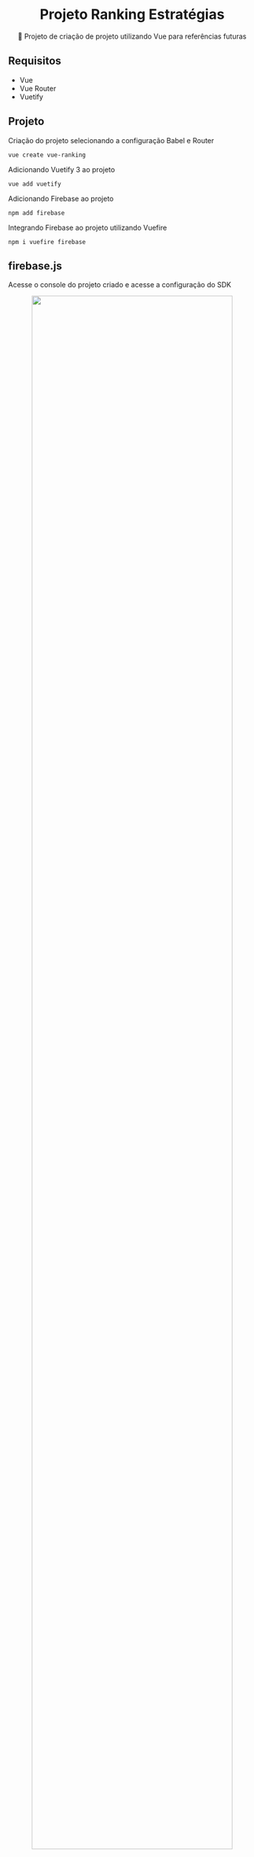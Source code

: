 <H1 align="center">Projeto Ranking Estratégias</H1>
<p align="center">🚀 Projeto de criação de projeto utilizando Vue para referências futuras</p>

## Requisitos
- Vue
- Vue Router
- Vuetify


## Projeto

Criação do projeto selecionando a configuração Babel e Router

```
vue create vue-ranking
```

Adicionando Vuetify 3 ao projeto

```
vue add vuetify
```

Adicionando Firebase ao projeto 

```
npm add firebase
```

Integrando Firebase ao projeto utilizando Vuefire

```
npm i vuefire firebase
```


## firebase.js

Acesse o console do projeto criado e acesse a configuração do SDK

<div align="center">
  <img src="https://github.com/lucasmargui/Vue_Projeto_Ranking_Estrategias/assets/157809964/f6b21387-deef-457b-9393-9b9d27873334" style="width:90%">
</div>
<br>

Crie o arquivo firebase.js e utilize as configurações geradas no projeto

<div align="center">
  <img src="https://github.com/lucasmargui/Vue_Projeto_Ranking_Estrategias/assets/157809964/6b0e010e-1b56-4fb8-9e34-68cd96ff1049" style="width:90%">
</div>

<br>



```
export default {
    datacollection,
    getDocs
  }
```

Código que exporta um objeto contendo duas propriedades (datacollection e getDocs) como o valor padrão do módulo atual.

- datacollection : uma instância de database para ser usada como referência
- geDocs: uma função que faz uma consulta por todos os documentos presentes na instância da database



<br>

## App

Componente raiz de nível superior que serve como o ponto de entrada principal para a aplicação Vue. Este arquivo contém a estrutura básica da aplicação Vue e é frequentemente usado para definir a estrutura geral da interface do usuário, incluindo a barra de navegação, layout principal e outros componentes principais

## constants

- config_filtro.js : Documento que armazena um conjunto de parâmetros empregados no processo de filtragem utilizados no componente FiltroComponent em HomeView

## repositories

O diretório "repositories" geralmente contém as classes ou módulos responsáveis por interagir com o banco de dados ou qualquer outra fonte de dados externa. Nessa caso está simulando um conjunto de dados.


## views

### home

- HomeView: Em resumo, este código define um componente Vue chamado "HomeView" que renderiza vários componentes personalizados e utiliza o framework Vuetify para o layout e estilo. Ele também inclui lógica para manipular eventos e dados.

Criando a variável dataSnapshot que receberá a coleção de dados de Firebase

<div align="center">
  <img src="https://github.com/lucasmargui/Vue_Projeto_Ranking_Estrategias/assets/157809964/ed72e669-ff7f-4054-b21b-bb662ed1859b" style="width:90%">
</div>



Importando o arquivo de firebase para importar o objeto contendo as duas propriedades datacollections e getDoc para realização da consulta ao Firebase.
```
 import fb from "../../firebase.js";
```

#### function async mounted()

Utilizando a função fb.getDocs para acessar a instância de database fb.datacollection obtendo uma coleção de dados.
```
 async mounted() {
    const docSnap = await fb.getDocs(fb.datacollection);
```

Acessando cada documento de docSnap, modificando suas propriedades e adicionando numa lista modificada.

```
 let list = [];
 docSnap.forEach(doc => {
      let data = doc.data();
      ....
      list.push(data.estatistica);
```

Atribuindo a lista modificada de dados á variável dataSnapshot

```
this.dataSnapshot = list;
```

#### function  simulaInvestimento(investimentoModificado)

Função simulaInvestimento para atualizar os valores da coluna "Profit R$"
```
 simulaInvestimento(investimentoModificado) {
```

<div align="center">
  <img src="https://github.com/lucasmargui/Vue_Projeto_Ranking_Estrategias/assets/157809964/0fbffc57-1901-42eb-b6da-022b7459692c" style="width:90%">
</div>


#### toogleParametrosScore()

Função toogleParametrosScore para exibir os filtros
```
 toogleParametrosScore() 
```
<div align="center">
  <img src="https://github.com/lucasmargui/Vue_Projeto_Ranking_Estrategias/assets/157809964/9e2dc674-4d37-4caa-9a97-ea614695faf0" style="width:70%">
</div>

<br>

#### Atualizando Objeto investimentoDefault

<div align="center">
  <img src="https://github.com/lucasmargui/Vue_Projeto_Ranking_Estrategias/assets/157809964/4be61c9b-ddbc-4f47-84ad-ad5471830530" style="width:70%">
</div>

Criando o objeto de configuração 

<div align="center">
  <img src="https://github.com/lucasmargui/Vue_Projeto_Ranking_Estrategias/assets/157809964/ff8ea07b-39ef-4c48-b51c-0244a697ff9a" style="width:50%">
</div>

Importando o objeto de configuração 

```
import investimentoOpcoes from "../../constants/config_investimento.js";
```

Atribuindo o objeto criado como default

```
investimentoDefault: investimentoOpcoes,
```

Passando o objeto através de props para os componentes InvestimentoComponent e FiltroComponent

<div align="center">
  <img src="https://github.com/lucasmargui/Vue_Projeto_Ranking_Estrategias/assets/157809964/139f6b9a-d910-45ff-a5ce-129f9701cfe0" style="width:50%">
</div>


Declarando que está recebendo o valor através de props no componente

```
 props: {
    investimentoDefault: Object,
  },
```

Declarando variáveis para utilizar como v-model nos campos de texto e select

<div align="center">
  <img src="https://github.com/lucasmargui/Vue_Projeto_Ranking_Estrategias/assets/157809964/eb4c2a7f-ecab-42dd-810a-a8a7958d4374" style="width:50%">
</div>


Acionando a função ao alterar o valor de v-model

```
 @keyup="atualizarValor"
```

Criando um novo objeto investimentoDefault com os novos valores de v-model para retornar para o componente pai

<div align="center">
  <img src="https://github.com/lucasmargui/Vue_Projeto_Ranking_Estrategias/assets/157809964/fd424f0b-8067-401c-b8d3-2e9db654b75b" style="width:50%">
</div>


Função que permite que um componente filho envie um evento personalizado para seu componente pai com o valor investimentoOpcoes que irá atualizar investimentoDefault no componente pai HomeView

```
this.$emit("simula-investimento", investimentoOpcoes);
```

Ao receber o evento personalizado ira acionar simulaInvestimento passando como parametro o objeto investimentoOpcoes como argumento da função

```
@simula-investimento="simulaInvestimento"
```

função que recebe como parametro investimentoModificado que é o valor do objeto investimentoOpcoes

```
simulaInvestimento(investimentoModificado)
```

Atualiza investimentoDefault
```
this.investimentoDefault = investimentoModificado;
```






## Project setup
```
npm install
```

### Compiles and hot-reloads for development
```
npm run serve
```

### Compiles and minifies for production
```
npm run build
```

### Customize configuration
See [Configuration Reference](https://cli.vuejs.org/config/).
